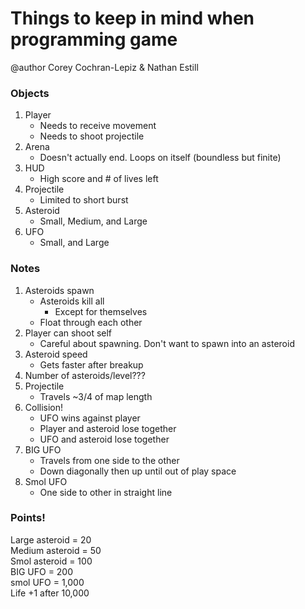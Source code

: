 # Things to keep in mind when programming game
@author Corey Cochran-Lepiz & Nathan Estill

### Objects
1. Player
   * Needs to receive movement
   * Needs to shoot projectile
2. Arena
   * Doesn't actually end. Loops on itself (boundless but finite)
3. HUD
   * High score and # of lives left
4. Projectile
   * Limited to short burst
5. Asteroid
   * Small, Medium, and Large
6. UFO
   * Small, and Large

### Notes
1. Asteroids spawn  
   * Asteroids kill all
     * Except for themselves
   * Float through each other
2. Player can shoot self
   * Careful about spawning. Don't want to spawn into an asteroid
3. Asteroid speed
   * Gets faster after breakup
4. Number of asteroids/level???
5. Projectile
   * Travels ~3/4 of map length
6. Collision!
   * UFO wins against player
   * Player and asteroid lose together
   * UFO and asteroid lose together
7. BIG UFO
   * Travels from one side to the other
   * Down diagonally then up until out of play space
8. Smol UFO
   * One side to other in straight line

### Points!
Large asteroid = 20  
Medium asteroid = 50  
Smol asteroid  = 100  
BIG UFO = 200  
smol UFO = 1,000  
Life +1 after 10,000  
